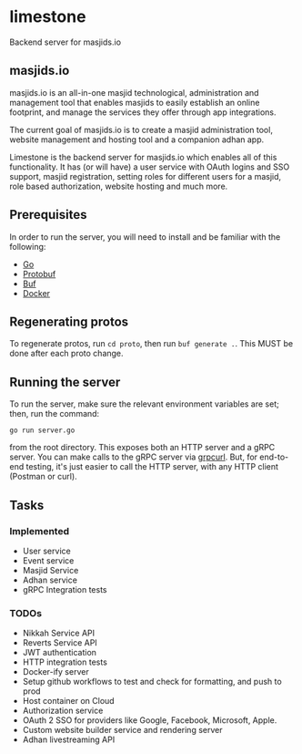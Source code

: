 # limestone
Backend server for masjids.io

## masjids.io
masjids.io is an all-in-one masjid technological, administration and management tool that enables masjids to easily establish an online footprint, and manage the services they offer through app integrations.

The current goal of masjids.io is to create a masjid administration tool, website management and hosting tool and a companion adhan app.

Limestone is the backend server for masjids.io which enables all of this functionality. It has (or will have) a user service
with OAuth logins and SSO support, masjid registration, setting roles for different users for a masjid, role based authorization, website hosting and much more. 

## Prerequisites

In order to run the server, you will need to install and be familiar with the following:

* [Go](https://go.dev/)
* [Protobuf](https://protobuf.dev/downloads/)
* [Buf](https://buf.build/)
* [Docker](https://bazel.build/)

## Regenerating protos

To regenerate protos, run `cd proto`, then run `buf generate .`. This MUST be done after each proto change.

## Running the server
To run the server, make sure the relevant environment variables are set; then, run the command:

`go run server.go`

from the root directory. This exposes both an HTTP server and a gRPC server. You can make calls to the gRPC server via [grpcurl](https://github.com/fullstorydev/grpcurl). But, for end-to-end testing, it's just easier to call the HTTP server, with any HTTP client (Postman or curl).

## Tasks

### Implemented

- User service
- Event service
- Masjid Service
- Adhan service
- gRPC Integration tests

### TODOs

- Nikkah Service API
- Reverts Service API
- JWT authentication
- HTTP integration tests
- Docker-ify server
- Setup github workflows to test and check for formatting, and push to prod
- Host container on Cloud
- Authorization service
- OAuth 2 SSO for providers like Google, Facebook, Microsoft, Apple.
- Custom website builder service and rendering server
- Adhan livestreaming API
